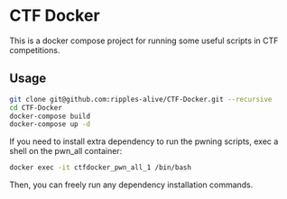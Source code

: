 # CTF Docker

This is a docker compose project for running some useful scripts in CTF competitions.

## Usage

```sh
git clone git@github.com:ripples-alive/CTF-Docker.git --recursive
cd CTF-Docker
docker-compose build
docker-compose up -d
```

If you need to install extra dependency to run the pwning scripts, exec a shell on the pwn_all container:

```sh
docker exec -it ctfdocker_pwn_all_1 /bin/bash
```

Then, you can freely run any dependency installation commands.
